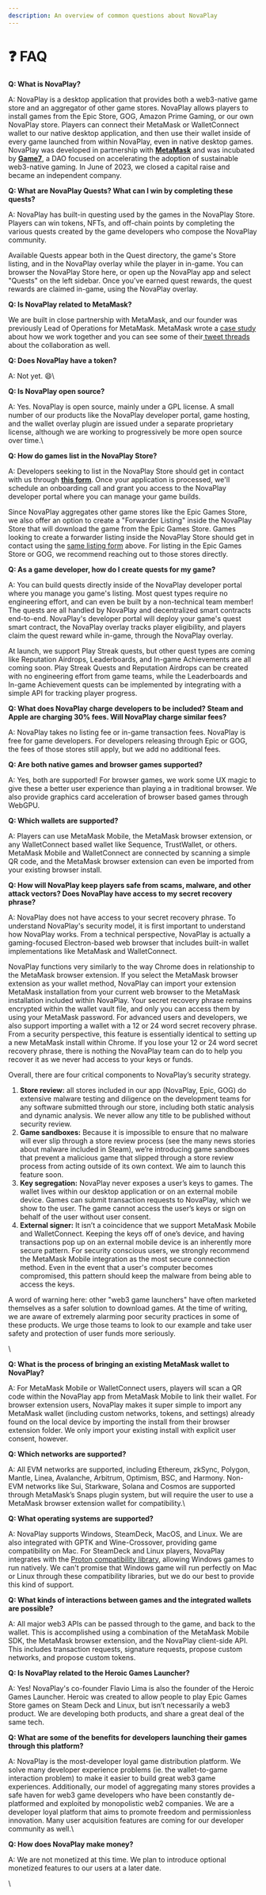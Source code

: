 ```yaml
---
description: An overview of common questions about NovaPlay
---
```


# ❓ FAQ

**Q: What is NovaPlay?**

A: NovaPlay is a desktop application that provides both a web3-native game store and an aggregator of other game stores. NovaPlay allows players to install games from the Epic Store, GOG, Amazon Prime Gaming, or our own NovaPlay store. Players can connect their MetaMask or WalletConnect wallet to our native desktop application, and then use their wallet inside of every game launched from within NovaPlay, even in native desktop games. NovaPlay was developed in partnership with [**MetaMask**](https://metamask.io) and was incubated by [**Game7**](https://game7.io/), a DAO focused on accelerating the adoption of sustainable web3-native gaming. In June of 2023, we closed a capital raise and became an independent company.



**Q: What are NovaPlay Quests? What can I win by completing these quests?**

A: NovaPlay has built-in questing used by the games in the NovaPlay Store. Players can win tokens, NFTs, and off-chain points by completing the various quests created by the game developers who compose the NovaPlay community.&#x20;

Available Quests appear both in the Quest directory, the game's Store listing, and in the NovaPlay overlay while the player in in-game. You can browser the NovaPlay Store here, or open up the NovaPlay app and select "Quests" on the left sidebar. Once you've earned quest rewards, the quest rewards are claimed in-game, using the NovaPlay overlay.



**Q: Is NovaPlay related to MetaMask?**

We are built in close partnership with MetaMask, and our founder was previously Lead of Operations for MetaMask. MetaMask wrote a [case study](https://metamask.io/news/developers/how-novaplay-is-building-a-web-3-game-store-with-the-metamask-developer/) about how we work together and you can see some of their[ tweet threads](https://twitter.com/MetaMask/status/1630995052402016256) about the collaboration as well.



**Q: Does NovaPlay have a token?**

A: Not yet. :smile:\


**Q: Is NovaPlay open source?**&#x20;

A: Yes. NovaPlay is open source, mainly under a GPL license. A small number of our products like the NovaPlay developer portal, game hosting, and the wallet overlay plugin are issued under a separate proprietary license, although we are working to progressively be more open source over time.\


**Q: How do games list in the NovaPlay Store?**

A: Developers seeking to list in the NovaPlay Store should get in contact with us through [**this form**](https://forms.gle/A3mQ8A7CTWrDo8LD6). Once your application is processed, we'll schedule an onboarding call and grant you access to the NovaPlay developer portal where you can manage your game builds.&#x20;

Since NovaPlay aggregates other game stores like the Epic Games Store, we also offer an option to create a "Forwarder Listing" inside the NovaPlay Store that will download the game from the Epic Games Store. Games looking to create a forwarder listing inside the NovaPlay Store should get in contact using the [same listing form](https://docs.google.com/forms/d/e/1FAIpQLSdR-nIKJp-ZeqiaoXKlXK8kWISPwkyk0Y898YAvUbcSbY4K9w/viewform) above. For listing in the Epic Games Store or GOG, we recommend reaching out to those stores directly.



**Q: As a game developer, how do I create quests for my game?**

A: You can build quests directly inside of the NovaPlay developer portal where you manage you game's listing. Most quest types require no engineering effort, and can even be built by a non-technical team member! The quests are all handled by NovaPlay and decentralized smart contracts end-to-end. NovaPlay's developer portal will deploy your game's quest smart contract, the NovaPlay overlay tracks player eligibility, and players claim the quest reward while in-game, through the NovaPlay overlay.

At launch, we support Play Streak quests, but other quest types are coming like Reputation Airdrops, Leaderboards, and In-game Achievements are all coming soon. Play Streak Quests and Reputation Airdrops can be created with no engineering effort from game teams, while the Leaderboards and In-game Achievement quests can be implemented by integrating with a simple API for tracking player progress.



**Q: What does NovaPlay charge developers to be included? Steam and Apple are charging 30% fees. Will NovaPlay charge similar fees?**

A: NovaPlay takes no listing fee or in-game transaction fees. NovaPlay is free for game developers. For developers releasing through Epic or GOG, the fees of those stores still apply, but we add no additional fees.&#x20;



**Q: Are both native games and browser games supported?**

A: Yes, both are supported! For browser games, we work some UX magic to give these a better user experience than playing a in traditional browser. We also provide graphics card acceleration of browser based games through WebGPU.



**Q: Which wallets are supported?**

A: Players can use MetaMask Mobile, the MetaMask browser extension, or any WalletConnect based wallet like Sequence, TrustWallet, or others. MetaMask Mobile and WalletConnect are connected by scanning a simple QR code, and the MetaMask browser extension can even be imported from your existing browser install.



**Q: How will NovaPlay keep players safe from scams, malware, and other attack vectors? Does NovaPlay have access to my secret recovery phrase?**

A: NovaPlay does not have access to your secret recovery phrase. To understand NovaPlay's security model, it is first important to understand how NovaPlay works. From a technical perspective, NovaPlay is actually a gaming-focused Electron-based web browser that includes built-in wallet implementations like MetaMask and WalletConnect.&#x20;

NovaPlay functions very similarly to the way Chrome does in relationship to the MetaMask browser extension. If you select the MetaMask browser extension as your wallet method, NovaPlay can import your extension MetaMask installation from your current web browser to the MetaMask installation included within NovaPlay. Your secret recovery phrase remains encrypted within the wallet vault file, and only you can access them by using your MetaMask password. For advanced users and developers, we also support importing a wallet with a 12 or 24 word secret recovery phrase. From a security perspective, this feature is essentially identical to setting up a new MetaMask install within Chrome.  If you lose your 12 or 24 word secret recovery phrase, there is nothing the NovaPlay team can do to help you recover it as we never had access to your keys or funds.

Overall, there are four critical components to NovaPlay’s security strategy.&#x20;

1. **Store review:** all stores included in our app (NovaPlay, Epic, GOG) do extensive malware testing and diligence on the development teams for any software submitted through our store, including both static analysis and dynamic analysis. We never allow any title to be published without security review.
2. **Game sandboxes:** Because it is impossible to ensure that no malware will ever slip through a store review process (see the many news stories about malware included in Steam), we’re introducing game sandboxes that prevent a malicious game that slipped through a store review process from acting outside of its own context. We aim to launch this feature soon.
3. **Key segregation:** NovaPlay never exposes a user’s keys to games. The wallet lives within our desktop application or on an external mobile device. Games can submit transaction requests to NovaPlay, which we show to the user. The game cannot access the user’s keys or sign on behalf of the user without user consent.
4. **External signer:** It isn’t a coincidence that we support MetaMask Mobile and WalletConnect. Keeping the keys off of one’s device, and having transactions pop up on an external mobile device is an inherently more secure pattern. For security conscious users, we strongly recommend the MetaMask Mobile integration as the most secure connection method. Even in the event that a user's computer becomes compromised, this pattern should keep the malware from being able to access the keys.

A word of warning here: other "web3 game launchers" have often marketed themselves as a safer solution to download games. At the time of writing, we are aware of extremely alarming poor security practices in some of these products. We urge those teams to look to our example and take user safety and protection of user funds more seriously.

\


**Q: What is the process of bringing an existing MetaMask wallet to NovaPlay?**

A: For MetaMask Mobile or WalletConnect users, players will scan a QR code within the NovaPlay app from MetaMask Mobile to link their wallet. For browser extension users, NovaPlay makes it super simple to import any MetaMask wallet (including custom networks, tokens, and settings) already found on the local device by importing the install from their browser extension folder. We only import your existing install with explicit user consent, however.



**Q: Which networks are supported?**

A: All EVM networks are supported, including Ethereum, zkSync, Polygon, Mantle, Linea, Avalanche, Arbitrum, Optimism, BSC, and Harmony. Non-EVM networks like Sui, Starkware, Solana and Cosmos are supported through MetaMask’s Snaps plugin system, but will require the user to use a MetaMask browser extension wallet for compatibility.\


**Q: What operating systems are supported?**

A: NovaPlay supports Windows, SteamDeck, MacOS, and Linux. We are also integrated with GPTK and Wine-Crossover, providing game compatibility on Mac. For SteamDeck and Linux players, NovaPlay integrates with the [Proton compatibility library](https://www.protondb.com/), allowing Windows games to run natively. We can't promise that Windows game will run perfectly on Mac or Linux through these compatibility libraries, but we do our best to provide this kind of support.



**Q: What kinds of interactions between games and the integrated wallets are possible?**

A: All major web3 APIs can be passed through to the game, and back to the wallet. This is accomplished using a combination of the MetaMask Mobile SDK, the MetaMask browser extension, and the NovaPlay client-side API. This includes transaction requests, signature requests, propose custom networks, and propose custom tokens.&#x20;



**Q: Is NovaPlay related to the Heroic Games Launcher?**

A: Yes! NovaPlay's co-founder Flavio Lima is also the founder of the Heroic Games Launcher. Heroic was created to allow people to play Epic Games Store games on Steam Deck and Linux, but isn’t necessarily a web3 product. We are developing both products, and share a great deal of the same tech.



**Q: What are some of the benefits for developers launching their games through this platform?**

A: NovaPlay is the most-developer loyal game distribution platform. We solve many developer experience problems (ie. the wallet-to-game interaction problem) to make it easier to build great web3 game experiences. Additionally, our model of aggregating many stores provides a safe haven for web3 game developers who have been constantly de-platformed and exploited by monopolistic web2 companies. We are a developer loyal platform that aims to promote freedom and permissionless innovation. Many user acquisition features are coming for our developer community as well.\


**Q: How does NovaPlay make money?**

A: We are not monetized at this time. We plan to introduce optional monetized features to our users at a later date.



\
